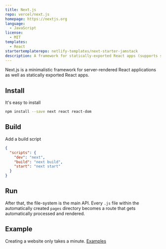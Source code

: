 ```yaml
---
title: Next.js
repo: vercel/next.js
homepage: https://nextjs.org
language:
  - JavaScript
license:
  - MIT
templates:
  - React
startertemplaterepo: netlify-templates/next-starter-jamstack
description: A framework for statically-exported React apps (supports server side rendering)
---
```


Next.js is a minimalistic framework for server-rendered React applications as well as statically exported React apps.

## Install

It's easy to install

```sh
npm install --save next react react-dom
```

## Build

Add a build script

```json
{
  "scripts": {
    "dev": "next",
    "build": "next build",
    "start": "next start"
  }
}
```

## Run

After that, the file-system is the main API. Every `.js` file within the automatically created `pages` directory becomes a route that gets automatically processed and rendered.

## Example

Creating a website only takes a minute.
[Examples](https://github.com/vercel/next.js/tree/canary/examples)

